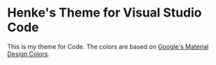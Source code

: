# Henke's Theme for Visual Studio Code

This is my theme for Code. The colors are based on [Google's Material Design Colors](https://www.google.com/design/spec/style/color.html).
